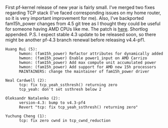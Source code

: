 First pf-kernel release of new year is fairly small. I've merged two fixes
regarding TCP stack (I've faced corresponding issues on my home router, so it
is very important improvement for me). Also, I've backported fam15h_power
changes from 4.5 git tree as I thought they could be useful for someone having
AMD CPUs like me. The patch is
[here](https://pf.natalenko.name/sources/4.3/patch-4.3-pf4.xz). Shortlog
appended. P.S. I expect stable 4.3 update to be released soon, so there might
be another pf-4.3 branch renewal before releasing v4.4-pf1.

    
    
    Huang Rui (5):
          hwmon: (fam15h_power) Refactor attributes for dynamically added
          hwmon: (fam15h_power) Enable power1_input on AMD Carrizo
          hwmon: (fam15h_power) Add max compute unit accumulated power
          hwmon: (fam15h_power) Add support for AMD new 15h processors
          MAINTAINERS: change the maintainer of fam15h_power driver
    
    Neal Cardwell (2):
          tcp: fix tcp_yeah_ssthresh() returning zero
          tcp_yeah: don't set ssthresh below 2
    
    Oleksandr Natalenko (2):
          version-4.3: bump to v4.3-pf4
          Revert "tcp: fix tcp_yeah_ssthresh() returning zero"
    
    Yuchung Cheng (1):
          tcp: fix zero cwnd in tcp_cwnd_reduction

